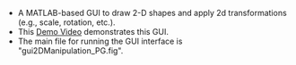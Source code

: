 * A MATLAB-based GUI to draw 2-D shapes and apply 2d transformations (e.g., scale, rotation, etc.).
* This [Demo Video](https://www.youtube.com/watch?v=egCVI9biJMs&list=PLcGe1AokdKmWk0EOcPeyh_s5iYXIlKTSD&index=2&t=0s) demonstrates this GUI.
* The main file for running the GUI interface is "gui2DManipulation_PG.fig".
